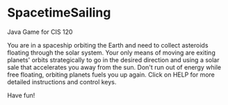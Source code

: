 SpacetimeSailing
================

Java Game for CIS 120

You are in a spaceship orbiting the Earth and need to collect asteroids floating
through the solar system. Your only means of moving are exiting planets' orbits
strategically to go in the desired direction and using a solar sale that
accelerates you away from the sun. Don't run out of energy while free floating,
orbiting planets fuels you up again. Click on HELP for more detailed
instructions and control keys.

Have fun!
